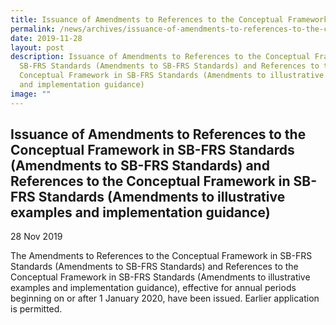 ```yaml
---
title: Issuance of Amendments to References to the Conceptual Framework in SB-FRS Standards (Amendments to SB-FRS Standards) and References to the Conceptual Framework in SB-FRS Standards (Amendments to illustrative examples and implementation guidance)
permalink: /news/archives/issuance-of-amendments-to-references-to-the-conceptual-framework-in-sb-frs-standards/
date: 2019-11-28
layout: post
description: Issuance of Amendments to References to the Conceptual Framework in
  SB-FRS Standards (Amendments to SB-FRS Standards) and References to the
  Conceptual Framework in SB-FRS Standards (Amendments to illustrative examples
  and implementation guidance)
image: ""
---
```

Issuance of Amendments to References to the Conceptual Framework in SB-FRS Standards (Amendments to SB-FRS Standards) and References to the Conceptual Framework in SB-FRS Standards (Amendments to illustrative examples and implementation guidance)
------------------------------------------------------------------------------------------------------------------------------------------------------------------------------------------------------------------------------------------------------

28 Nov 2019

The Amendments to References to the Conceptual Framework in SB-FRS Standards (Amendments to SB-FRS Standards) and References to the Conceptual Framework in SB-FRS Standards (Amendments to illustrative examples and implementation guidance), effective for annual periods beginning on or after 1 January 2020, have been issued. Earlier application is permitted.